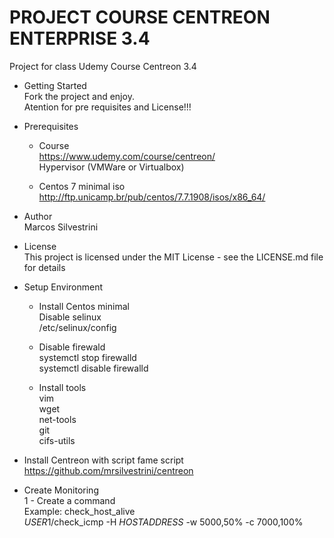 # PROJECT COURSE CENTREON ENTERPRISE 3.4

Project for class Udemy Course Centreon 3.4

- Getting Started  
  Fork the project and enjoy.  
  Atention for pre requisites and License!!!

- Prerequisites

  - Course  
    <https://www.udemy.com/course/centreon/>  
    Hypervisor (VMWare or Virtualbox)

  - Centos 7 minimal iso  
    <http://ftp.unicamp.br/pub/centos/7.7.1908/isos/x86_64/>

- Author  
  Marcos Silvestrini

- License  
  This project is licensed under the MIT License - see the LICENSE.md file for details

- Setup Environment

  - Install Centos minimal  
    Disable selinux  
     /etc/selinux/config

  - Disable firewald  
    systemctl stop firewalld  
    systemctl disable firewalld

  - Install tools  
    vim  
    wget  
    net-tools  
    git  
    cifs-utils

- Install Centreon with script fame script  
  <https://github.com/mrsilvestrini/centreon>

- Create Monitoring  
  1 - Create a command  
  Example: check_host_alive  
  $USER1$/check_icmp -H $HOSTADDRESS$ -w 5000,50% -c 7000,100%
